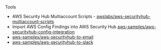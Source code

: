 Tools
- AWS Security Hub Multiaccount Scripts -
  [awslabs/aws-securityhub-multiaccount-scripts](https://github.com/awslabs/aws-securityhub-multiaccount-scripts)
- Import AWS Config Findings into AWS Security Hub
  [aws-samples/aws-securityhub-config-integration](https://github.com/aws-samples/aws-securityhub-config-integration)
- [aws-samples/aws-securityhub-to-email](https://github.com/aws-samples/aws-securityhub-to-email)
- [aws-samples/aws-securityhub-to-slack](https://github.com/aws-samples/aws-securityhub-to-slack)
